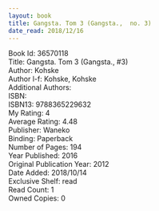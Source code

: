 ```yaml
---
layout: book
title: Gangsta. Tom 3 (Gangsta.,  no. 3)
date_read: 2018/12/16
---
```


Book Id: 36570118<br />
Title: Gangsta. Tom 3 (Gangsta., #3)<br />
Author: Kohske<br />
Author l-f: Kohske, Kohske<br />
Additional Authors: <br />
ISBN: <br />
ISBN13: 9788365229632<br />
My Rating: 4<br />
Average Rating: 4.48<br />
Publisher: Waneko<br />
Binding: Paperback<br />
Number of Pages: 194<br />
Year Published: 2016<br />
Original Publication Year: 2012<br />
Date Added: 2018/10/14<br />
Exclusive Shelf: read<br />
Read Count: 1<br />
Owned Copies: 0<br />

